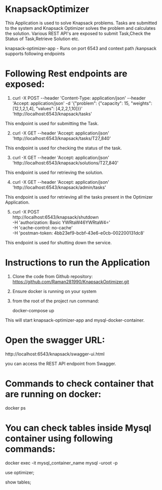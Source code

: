 # KnapsackOptimizer

This Application is used to solve Knapsack problems.
Tasks are submitted to the system and Knapsack Optimizer solves the problem and calculates the solution.
Various REST API's are exposed to submit Task,Check the Status of Task,Retrieve Solution etc.

	
knapsack-optimizer-app -
Runs on port 6543 and context path /kanpsack supports following endpoints

# Following Rest endpoints are exposed:

1) curl -X POST --header 'Content-Type: application/json' --header 'Accept: application/json' -d '{"problem": {"capacity": 15, "weights": [12,1,2,1,4], "values": [4,2,2,1,10]}}' 'http://localhost:6543/knapsack/tasks'

This endpoint is used for submitting the Task.

2) curl -X GET --header 'Accept: application/json' 'http://localhost:6543/knapsack/tasks/T27_840'

This endpoint is used for checking the status of the task.

3) curl -X GET --header 'Accept: application/json' 'http://localhost:6543/knapsack/solutions/T27_840'

This endpoint is used for retrieving the solution.

4) curl -X GET --header 'Accept: application/json' 'http://localhost:6543/knapsack/admin/tasks'

This endpoint is used for retrieving all the tasks present in the Optimizer Application.

5) curl -X POST \
  http://localhost:6543/knapsack/shutdown \
  -H 'authorization: Basic YWRtaW46YWRtaW4=' \
  -H 'cache-control: no-cache' \
  -H 'postman-token: 4bb23ef9-bcbf-43e6-e0cb-002200131dc8'

This endpoint is used for shutting down the service.

# Instructions to run the Application

1) Clone the code from Github repository: https://github.com/Raman281990/KnapsackOptimizer.git
2) Ensure docker is running on your system
3) from the root of the project run command:

    docker-compose up

This will start knapsack-optimizer-app and mysql-docker-container.

# Open the swagger URL:
http://localhost:6543/knapsack/swagger-ui.html

you can access the REST API endpoint from Swagger.

# Commands to check container that are running on docker:
docker ps

# You can check tables inside Mysql container using following commands:

docker exec -it mysql_container_name mysql -uroot -p

use optimizer;

show tables;

